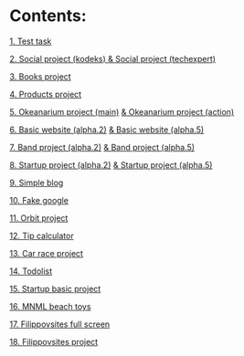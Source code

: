 <h1>Contents:</h1>

<a href="https://sscorpion9991.github.io/portfolio/01_test-task/index.html">1. Test task</a>

<a href="https://sscorpion9991.github.io/portfolio/02_first-social/index.html">2. Social project (kodeks) </a>
<a href="https://sscorpion9991.github.io/portfolio/02_first-social/index_techexp.html"> &amp; Social project (techexpert) </a>

<a href="https://sscorpion9991.github.io/portfolio/03_second-books/index.html">3. Books project</a>

<a href="https://sscorpion9991.github.io/portfolio/04_third-products/index.html">4. Products project</a>

<a href="https://sscorpion9991.github.io/portfolio/05_fourth-okeanarium/index.html">5. Okeanarium project (main)</a>
<a href="https://sscorpion9991.github.io/portfolio/05_fourth-okeanarium/action.html"> &amp; Okeanarium project (action)</a>

<a href="https://sscorpion9991.github.io/portfolio/06_basic/Bootstrapv4.0.0-alpha.2/index.html">6. Basic website (alpha.2)</a>
<a href="https://sscorpion9991.github.io/portfolio/06_basic/Bootstrapv4.0.0-alpha.5/index.html"> &amp; Basic website (alpha.5)</a>

<a href="https://sscorpion9991.github.io/portfolio/07_band/Bootstrapv4.0.0-alpha.2/band.html">7. Band project (alpha.2)</a>
<a href="https://sscorpion9991.github.io/portfolio/07_band/Bootstrapv4.0.0-alpha.5/band.html"> &amp; Band project (alpha.5)</a>

<a href="https://sscorpion9991.github.io/portfolio/08_startup/Bootstrapv4.0.0-alpha.2/startup.html">8. Startup project (alpha.2)</a>
<a href="https://sscorpion9991.github.io/portfolio/08_startup/Bootstrapv4.0.0-alpha.5/startup.html"> &amp; Startup project (alpha.5)</a>

<a href="https://sscorpion9991.github.io/portfolio/09_simple-blog/css-project.html">9. Simple blog</a>

<a href="https://sscorpion9991.github.io/portfolio/10_fake-google/google.html">10. Fake google</a>

<a href="https://sscorpion9991.github.io/portfolio/11_orbit/orbit.html">11. Orbit project</a>

<a href="https://sscorpion9991.github.io/portfolio/12_tip-calculator/tipcalculator.html">12. Tip calculator</a>

<a href="https://sscorpion9991.github.io/portfolio/13_car-race/car.html">13. Car race project</a>

<a href="https://sscorpion9991.github.io/portfolio/14_to-do-list/todolist.html">14. Todolist</a>

<a href="https://sscorpion9991.github.io/portfolio/15_startup-basic/startupbasic.html">15. Startup basic project</a>

<a href="https://sscorpion9991.github.io/portfolio/16_minimal/index.html">16. MNML beach toys</a>

<a href="https://sscorpion9991.github.io/portfolio/17_filippovsites-full/index.html">17. Filippovsites full screen </a>

<a href="https://sscorpion9991.github.io/portfolio/18_filippovsites/index.html">18. Filippovsites project</a>

